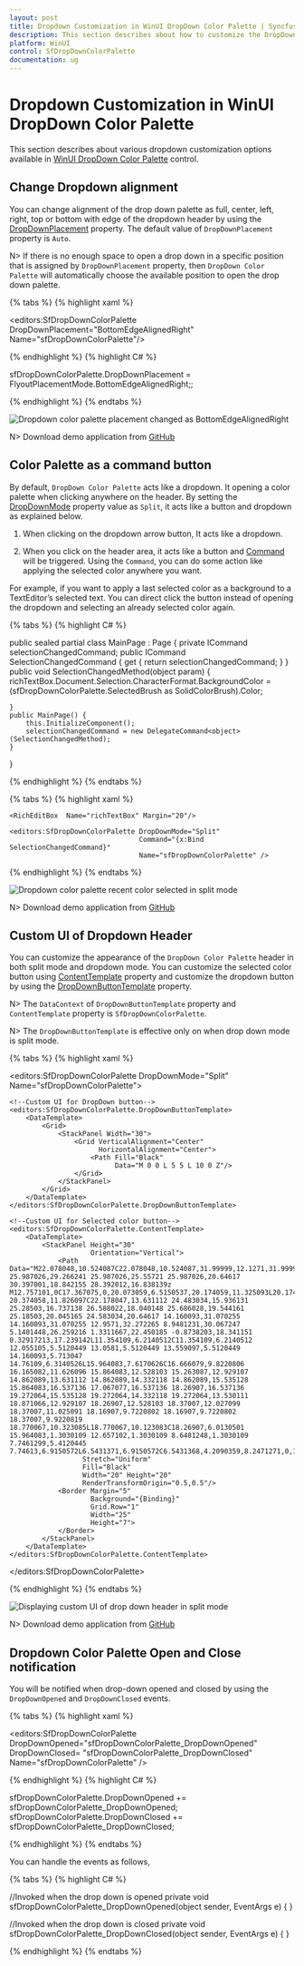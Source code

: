 ```yaml
---
layout: post
title: Dropdown Customization in WinUI DropDown Color Palette | Syncfusion®
description: This section describes about how to customize the DropDown Color Palette (SfDropDownColorPalette) control into WinUI application and its additional features.
platform: WinUI
control: SfDropDownColorPalette
documentation: ug
---
```


# Dropdown Customization in WinUI DropDown Color Palette

This section describes about various dropdown customization options available in [WinUI DropDown Color Palette](https://www.syncfusion.com/winui-controls/dropdown-color-palette) control.

## Change Dropdown alignment

You can change alignment of the drop down palette as full, center, left, right, top or bottom with edge of the dropdown header by using the [DropDownPlacement](https://help.syncfusion.com/cr/winUI/Syncfusion.UI.Xaml.Editors.SfDropDownBase.html#Syncfusion_UI_Xaml_Editors_SfDropDownBase_DropDownPlacement) property. The default value of `DropDownPlacement` property is `Auto`.

N> If there is no enough space to open a drop down in a specific position that is assigned by `DropDownPlacement` property, then `DropDown Color Palette` will automatically choose the available position to open the drop down palette.

{% tabs %}
{% highlight xaml %}

<editors:SfDropDownColorPalette DropDownPlacement="BottomEdgeAlignedRight" 
                                Name="sfDropDownColorPalette"/>

{% endhighlight %}
{% highlight C# %}

sfDropDownColorPalette.DropDownPlacement = FlyoutPlacementMode.BottomEdgeAlignedRight;;

{% endhighlight %}
{% endtabs %}

![Dropdown color palette placement changed as BottomEdgeAlignedRight](Getting-Started_images/DropDownPlacement.png)

N> Download demo application from [GitHub](https://github.com/SyncfusionExamples/syncfusion-winui-colorpalette-examples/blob/master/Samples/DropDown_ColorPalette)

## Color Palette as a command button

By default, `DropDown Color Palette` acts like a dropdown. It opening a color palette when clicking anywhere on the header. By setting the [DropDownMode](https://help.syncfusion.com/cr/winUI/Syncfusion.UI.Xaml.Editors.SfDropDownBase.html#Syncfusion_UI_Xaml_Editors_SfDropDownBase_DropDownMode) property value as `Split`, it acts like a button and dropdown as explained below.

1. When clicking on the dropdown arrow button, It acts like a dropdown.

2. When you click on the header area, it acts like a button and [Command](https://help.syncfusion.com/cr/winUI/Syncfusion.UI.Xaml.Editors.SfDropDownColorPalette.html#Syncfusion_UI_Xaml_Editors_SfDropDownColorPalette_Command) will be triggered. Using the `Command`, you can do some action like applying the selected color anywhere you want.

For example, if you want to apply a last selected color as a background to a TextEditor’s selected text. You can direct click the button instead of opening the dropdown and selecting an already selected color again.

{% tabs %}
{% highlight C# %}

public sealed partial class MainPage : Page
{
    private ICommand selectionChangedCommand;
    public ICommand SelectionChangedCommand {
        get {
            return selectionChangedCommand;
        }
    }
    public void SelectionChangedMethod(object param) {
        richTextBox.Document.Selection.CharacterFormat.BackgroundColor
            = (sfDropDownColorPalette.SelectedBrush as SolidColorBrush).Color;

    }
    public MainPage() {
        this.InitializeComponent();
        selectionChangedCommand = new DelegateCommand<object>(SelectionChangedMethod);
    }
}

{% endhighlight %}
{% endtabs %}

{% tabs %}
{% highlight xaml %}

<StackPanel Orientation="Vertical">

    <RichEditBox  Name="richTextBox" Margin="20"/>
   
    <editors:SfDropDownColorPalette DropDownMode="Split"
                                    Command="{x:Bind SelectionChangedCommand}"
                                    Name="sfDropDownColorPalette" />
</StackPanel>

{% endhighlight %}
{% endtabs %}

![Dropdown color palette recent color selected in split mode](Getting-Started_images/Splitbutton.gif)

N> Download demo application from [GitHub](https://github.com/SyncfusionExamples/syncfusion-winui-colorpalette-examples/blob/master/Samples/DropDownColorPalette_as_command)

## Custom UI of Dropdown Header

You can customize the appearance of the `DropDown Color Palette` header in both split mode and dropdown mode. You can customize the selected color button using [ContentTemplate](https://help.syncfusion.com/cr/winUI/Syncfusion.UI.Xaml.Editors.SfDropDownBase.html#Syncfusion_UI_Xaml_Editors_SfDropDownBase_ContentTemplate) property and customize the dropdown button by using the [DropDownButtonTemplate](https://help.syncfusion.com/cr/winUI/Syncfusion.UI.Xaml.Editors.SfDropDownBase.html#Syncfusion_UI_Xaml_Editors_SfDropDownBase_DropDownButtonTemplate) property.

N> The `DataContext` of `DropDownButtonTemplate` property and `ContentTemplate` property is `SfDropDownColorPalette`.

N> The `DropDownButtonTemplate` is effective only on when drop down mode is split mode.

{% tabs %}
{% highlight xaml %}

<editors:SfDropDownColorPalette DropDownMode="Split"                   
                                Name="sfDropDownColorPalette">
    
    <!--Custom UI for DropDown button-->
    <editors:SfDropDownColorPalette.DropDownButtonTemplate>
        <DataTemplate>
            <Grid>
                <StackPanel Width="30">
                    <Grid VerticalAlignment="Center"
                          HorizontalAlignment="Center">
                        <Path Fill="Black" 
                              Data="M 0 0 L 5 5 L 10 0 Z"/>
                    </Grid>
                </StackPanel>
            </Grid>
        </DataTemplate>
    </editors:SfDropDownColorPalette.DropDownButtonTemplate>

    <!--Custom UI for Selected color button-->
    <editors:SfDropDownColorPalette.ContentTemplate>
        <DataTemplate>
            <StackPanel Height="30" 
                        Orientation="Vertical">
                <Path Data="M22.078048,10.524087C22.078048,10.524087,31.99999,12.1271,31.99999,19.644161L31.99999,27.061223C31.99999,33.475275 25.987026,29.266241 25.987026,25.55721 25.987026,20.64617 30.397001,18.842155 28.392012,16.838139z M12.757101,0C17.367075,0,20.073059,6.5150537,20.174059,11.325093L20.174059,11.626096 20.374058,11.826097C22.178047,13.631112 24.483034,15.936131 25.28503,16.737138 26.588022,18.040148 25.686028,19.544161 25.18503,20.045165 24.583034,20.64617 14.160093,31.070255 14.160093,31.070255 12.9571,32.272265 8.9481231,30.067247 5.1401448,26.259216 1.3311667,22.450185 -0.8738203,18.341151 0.32917213,17.239142L11.354109,6.2140512C11.354109,6.2140512 12.055105,5.5120449 13.0581,5.5120449 13.559097,5.5120449 14.160093,5.713047 14.76109,6.3140526L15.964083,7.6170626C16.666079,9.8220806 16.165082,11.626096 15.864083,12.528103 15.263087,12.929107 14.862089,13.631112 14.862089,14.332118 14.862089,15.535128 15.864083,16.537136 17.067077,16.537136 18.26907,16.537136 19.272064,15.535128 19.272064,14.332118 19.272064,13.530111 18.871066,12.929107 18.26907,12.528103 18.37007,12.027099 18.37007,11.025091 18.16907,9.7220802 18.16907,9.7220802 18.37007,9.9220819 18.770067,10.323085L18.770067,10.123083C18.26907,6.0130501 15.964083,1.3030109 12.657102,1.3030109 8.6481248,1.3030109 7.7461299,5.4120445 7.74613,6.9150572L6.5431371,6.9150572C6.5431368,4.2090359,8.2471271,0,12.757101,0z" 
                      Stretch="Uniform"
                      Fill="Black" 
                      Width="20" Height="20" 
                      RenderTransformOrigin="0.5,0.5"/>
                <Border Margin="5" 
                        Background="{Binding}"
                        Grid.Row="1"
                        Width="25"
                        Height="7">
                </Border>
            </StackPanel>
        </DataTemplate>
    </editors:SfDropDownColorPalette.ContentTemplate> 
</editors:SfDropDownColorPalette>

{% endhighlight %}
{% endtabs %}

![Displaying custom UI of drop down header in split mode](Getting-Started_images/customUI.png)

N> Download demo application from [GitHub](https://github.com/SyncfusionExamples/syncfusion-winui-colorpalette-examples/blob/master/Samples/DropDownColorPalette_as_command)

## Dropdown Color Palette Open and Close notification

You will be notified when drop-down opened and closed by using the `DropDownOpened` and `DropDownClosed` events.

{% tabs %}
{% highlight xaml %}

<editors:SfDropDownColorPalette DropDownOpened="sfDropDownColorPalette_DropDownOpened"
                                DropDownClosed= "sfDropDownColorPalette_DropDownClosed" 
                                Name="sfDropDownColorPalette" />

{% endhighlight %}
{% highlight C# %}

sfDropDownColorPalette.DropDownOpened += sfDropDownColorPalette_DropDownOpened;
sfDropDownColorPalette.DropDownClosed += sfDropDownColorPalette_DropDownClosed;

{% endhighlight %}
{% endtabs %}

You can handle the events as follows,

{% tabs %}
{% highlight C# %}

//Invoked when the drop down is opened
private void sfDropDownColorPalette_DropDownOpened(object sender, EventArgs e) {
}

//Invoked when the drop down is closed
private void sfDropDownColorPalette_DropDownClosed(object sender, EventArgs e) {
}

{% endhighlight %}
{% endtabs %}
